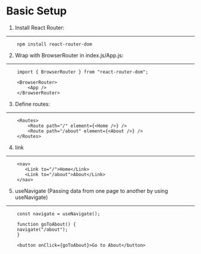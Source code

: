  Basic Setup 
===============
 
1. Install React Router:
--------------------------

        npm install react-router-dom

2. Wrap with BrowserRouter in index.js/App.js:
------------------------------------------------

        import { BrowserRouter } from "react-router-dom";

        <BrowserRouter>
            <App />
        </BrowserRouter>

3. Define routes:
------------------

        <Routes>
            <Route path="/" element={<Home />} />
            <Route path="/about" element={<About />} />
        </Routes>

4. link
-------

        <nav>
           <Link to="/">Home</Link> 
           <Link to="/about">About</Link> 
        </nav>

5. useNavigate (Passing data from one page to another by using useNavigate)
-----------------------------------------------------------------------------

        const navigate = useNavigate();

        function goToAbout() {
        navigate("/about");
        }

        <button onClick={goToAbout}>Go to About</button>